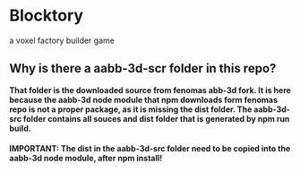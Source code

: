 # Blocktory
a voxel factory builder game
## Why is there a aabb-3d-scr folder in this repo?
**That folder is the downloaded source from fenomas abb-3d fork. It is here because the aabb-3d node module that npm downloads form fenomas repo is not a proper package, as it is missing the dist folder. The aabb-3d-src folder contains all souces and dist folder that is generated by npm run build.**

#### IMPORTANT: The dist in the aabb-3d-src folder need to be copied into the aabb-3d node module, after npm install!
